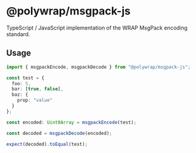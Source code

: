 # @polywrap/msgpack-js

TypeScript / JavaScript implementation of the WRAP MsgPack encoding standard.

## Usage

```typescript
import { msgpackEncode, msgpackDecode } from "@polywrap/msgpack-js";

const test = {
  foo: 5,
  bar: [true, false],
  baz: {
    prop: "value"
  }
};

const encoded: Uint8Array = msgpackEncode(test);

const decoded = msgpackDecode(encoded);

expect(decoded).toEqual(test);
```

